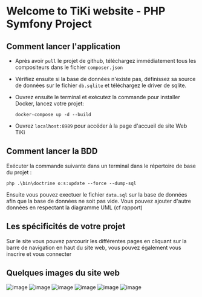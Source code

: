# Welcome to TiKi website - PHP Symfony Project
## Comment lancer l'application

- Après avoir `pull` le projet de github, téléchargez immédiatement tous les compositeurs dans le fichier `composer.json`
- Vérifiez ensuite si la base de données n'existe pas, définissez sa source de données sur le fichier `db.sqlite` et téléchargez le driver de sqlite.
- Ouvrez ensuite le terminal et exécutez la commande pour installer Docker, lancez votre projet:

  `docker-compose up -d --build`

- Ouvrez `localhost:8989` pour accéder à la page d'accueil de site Web TiKi


## Comment lancer la BDD

Exécuter la commande suivante dans un terminal dans le répertoire de base du projet :

`php .\bin\doctrine o:s:update --force --dump-sql`

Ensuite vous pouvez exectuer le fichier `data.sql` sur la base de données afin que la base de données ne soit pas vide. Vous pouvez ajouter d'autre données en respectant la diagramme UML (cf rapport)


## Les spécificités de votre projet 

Sur le site vous pouvez parcourir les différentes pages en cliquant sur la barre de navigation en haut du site web, vous pouvez également vous inscrire et vous connecter

## Quelques images du site web
![image](https://github.com/eccedentesiast-kid/TiKi_Symfony/assets/91082621/a127a84a-c275-4825-bec5-f8647415902c)
![image](https://github.com/eccedentesiast-kid/TiKi_Symfony/assets/91082621/2004aa6c-d9ef-4d94-a662-cac14017253b)
![image](https://github.com/eccedentesiast-kid/TiKi_Symfony/assets/91082621/1e2d3c44-dfdf-4950-8c58-bf1a93f6165e)
![image](https://github.com/eccedentesiast-kid/TiKi_Symfony/assets/91082621/3a6a8119-c791-4b9f-b6ff-f65d39fefaf3)
![image](https://github.com/eccedentesiast-kid/TiKi_Symfony/assets/91082621/ea8b5aa9-9859-49b9-adbc-ad8bbbb986b0)
![image](https://github.com/eccedentesiast-kid/TiKi_Symfony/assets/91082621/3c55cb28-bdc4-472b-aca6-1af6119d13cb)

